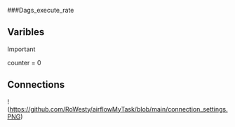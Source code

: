 ###Dags_execute_rate
## Varibles
> [!IMPORTANT]
> counter = 0
## Connections
!(https://github.com/RoWesty/airflowMyTask/blob/main/connection_settings.PNG)

